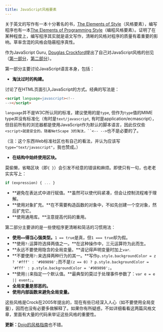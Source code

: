 ```yaml
---
title: JavaScript风格要素
---
```

关于英文的写作有一本十分著名的书，[The
Elements of Style][0]（风格要素），编写程序也有一本[The Elements of Programming Style][1]（编程风格要素）。证明了在某种程度上，编写程序其实就是语文写作，清晰的风格对程序的质量有着重要的影响。草率含混的风格会隐蔽程序真性。

作为JavaScript Guru, [Douglas Crockford][2]提出了自己对JavaScript风格的创见（[第一部分][3]，[第二部分][4]）。

第一部分主要讨论JavaScript语言本身，包括：

* **淘汰过时的构建。**

讨论了在HTML页面引入JavaScript的方式。经典的写法是：

```html
<script language=javascript><!--
--></script>
```

`language`并不是W3C所认同的标准，建议使用的是`type`, 但作为`type`值的MIME type并没有标准化（有时是`text/javascript`, 有时是application/ecmascript），但目前所有的浏览器都是使用JavaScript作为默认的脚本语言，因此仅仅些`<script>就是安全的。随着NetScape 3的淘汰，``<-- -->`也不是必要的了。

（注：这个东西Web标准社区也有自己的看法，并认为应该写`type="text/javascript"`，我也赞成。）
* **在结构中始终使用区块。**

莫偷懒，省略区块（即`{ }`）会引发不经意的错误和麻烦。即使只有一句，也老老实实写上：

```js
if (expression) { ... }
```

* **避免在表达式中进行赋值。**虽然可以使代码紧凑，但会让控制流程难于理解。
* **使用对象扩充。**在不需要构造函数的对象中，不如先创建一个空对象，然后扩充它。
* **使用通用库。**注意提高代码的重用。

第二部分主要讲的是一些使程序更清晰和简洁的习惯用法：

* **使用`==`得当心强类型。**`1 == true`是真，但`1 === true`却为假。
* **使用`?:`运算符选择两值之一。**在这种操作中，三元运算符为此而生。
* **永远不要使用隐含的全局变量。**请记得声明变量时加上`var`.
* **不要使用`?:`来选择两种行为的其一。**写作`p.style.backgroundColor = z ? '#fff' : '#989898';`而不是`(z == 0) ? p.style.backgroundColor = '#fff' : p.style.backgroundColor = '#989898';`。
* **使用`||`来指定一个默认值。**最典型的莫过于处理事件参数了：`var e = e || event;`。
* **全局变量是邪恶的。**
* **使用内部函数来避免全局变量。**

这些风格是Crock在2005年提出的，现在有些已经深入人心（如不要使用全局变量），因而也没有必要多做解释了。如果你有所疑惑，不如详细看看这两篇风格文章，里面有大量的代码来举证这些风格的重要性。

**更新：**[Dojo的风格指南][5]也不错。

[0]: http://crockford.com/wrrrld/style.html
[1]: http://www.amazon.com/exec/obidos/ASIN/0070342075/wrrrldwideweb
[2]: http://www.crockford.com/
[3]: http://javascript.crockford.com/style1.html
[4]: http://javascript.crockford.com/style2.html
[5]: http://dojotoolkit.org/developer/StyleGuide